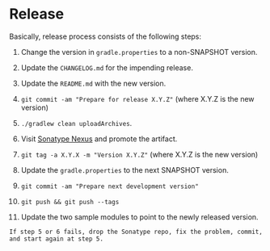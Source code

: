 # Release

Basically, release process consists of the following steps:

 1. Change the version in `gradle.properties` to a non-SNAPSHOT version.
 
 2. Update the `CHANGELOG.md` for the impending release.
 
 3. Update the `README.md` with the new version.
 
 4. `git commit -am "Prepare for release X.Y.Z"` (where X.Y.Z is the new version)
 
 5. `./gradlew clean uploadArchives`.
 
 6. Visit [Sonatype Nexus](https://oss.sonatype.org/) and promote the artifact.
 
 7. `git tag -a X.Y.X -m "Version X.Y.Z"` (where X.Y.Z is the new version)
 
 8. Update the `gradle.properties` to the next SNAPSHOT version.
 
 9. `git commit -am "Prepare next development version"`
 
 10. `git push && git push --tags`
 
 11. Update the two sample modules to point to the newly released version.

    If step 5 or 6 fails, drop the Sonatype repo, fix the problem, commit, and start again at step 5.
